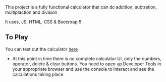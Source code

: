 This project is a fully functional calculator that can do addition, subtration, multiplaction and division

It uses, JS, HTML, CSS & Bootstrap 5

## To Play

You can test out the calculator [here](https://epetela51.github.io/Calculator/)

 - At this point in time there is no complete calculator UI, only the numbers, operator, delete & clear buttons.  You need to open up Developer Tools in your appropriate browser and use the console to interact and see the calculations taking place